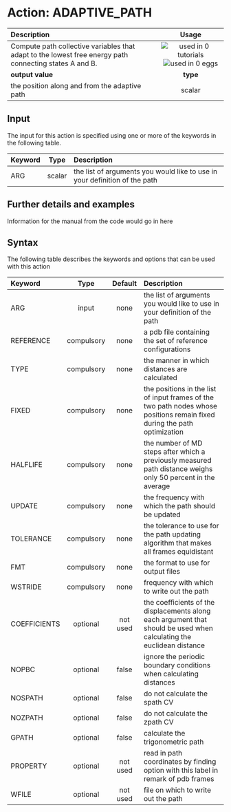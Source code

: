 # Action: ADAPTIVE_PATH

| Description    | Usage |
|:--------|:--------:|
| Compute path collective variables that adapt to the lowest free energy path connecting states A and B. | ![used in 0 tutorials](https://img.shields.io/badge/tutorials-0-red.svg)![used in 0 eggs](https://img.shields.io/badge/nest-0-red.svg)|
 | **output value** | **type** |
| the position along and from the adaptive path | scalar |

## Input

The input for this action is specified using one or more of the keywords in the following table.

| Keyword |  Type | Description |
|:--------|:------:|:-----------|
| ARG | scalar | the list of arguments you would like to use in your definition of the path |


## Further details and examples 
Information for the manual from the code would go in here 
## Syntax 
The following table describes the keywords and options that can be used with this action 

| Keyword | Type | Default | Description |
|:-------|:----:|:-------:|:-----------|
| ARG | input | none | the list of arguments you would like to use in your definition of the path |
| REFERENCE | compulsory | none | a pdb file containing the set of reference configurations |
| TYPE | compulsory | none |  the manner in which distances are calculated |
| FIXED | compulsory | none | the positions in the list of input frames of the two path nodes whose positions remain fixed during the path optimization |
| HALFLIFE | compulsory | none |  the number of MD steps after which a previously measured path distance weighs only 50 percent in the average |
| UPDATE | compulsory | none | the frequency with which the path should be updated |
| TOLERANCE | compulsory | none |  the tolerance to use for the path updating algorithm that makes all frames equidistant |
| FMT | compulsory | none |  the format to use for output files |
| WSTRIDE | compulsory | none | frequency with which to write out the path |
| COEFFICIENTS | optional | not used | the coefficients of the displacements along each argument that should be used when calculating the euclidean distance |
| NOPBC | optional | false |  ignore the periodic boundary conditions when calculating distances |
| NOSPATH | optional | false |  do not calculate the spath CV |
| NOZPATH | optional | false |  do not calculate the zpath CV |
| GPATH | optional | false |  calculate the trigonometric path |
| PROPERTY | optional | not used | read in path coordinates by finding option with this label in remark of pdb frames |
| WFILE | optional | not used | file on which to write out the path |
